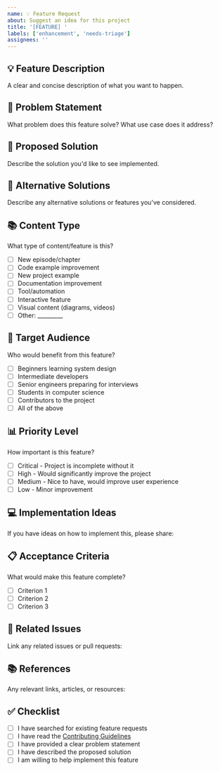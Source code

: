 ```yaml
---
name: 💡 Feature Request
about: Suggest an idea for this project
title: '[FEATURE] '
labels: ['enhancement', 'needs-triage']
assignees: ''
---
```


## 💡 Feature Description
A clear and concise description of what you want to happen.

## 🎯 Problem Statement
What problem does this feature solve? What use case does it address?

## 🌟 Proposed Solution
Describe the solution you'd like to see implemented.

## 🔄 Alternative Solutions
Describe any alternative solutions or features you've considered.

## 📚 Content Type
What type of content/feature is this?
- [ ] New episode/chapter
- [ ] Code example improvement
- [ ] New project example
- [ ] Documentation improvement
- [ ] Tool/automation
- [ ] Interactive feature
- [ ] Visual content (diagrams, videos)
- [ ] Other: _________

## 🎯 Target Audience
Who would benefit from this feature?
- [ ] Beginners learning system design
- [ ] Intermediate developers
- [ ] Senior engineers preparing for interviews
- [ ] Students in computer science
- [ ] Contributors to the project
- [ ] All of the above

## 📊 Priority Level
How important is this feature?
- [ ] Critical - Project is incomplete without it
- [ ] High - Would significantly improve the project
- [ ] Medium - Nice to have, would improve user experience
- [ ] Low - Minor improvement

## 💻 Implementation Ideas
If you have ideas on how to implement this, please share:

## 📋 Acceptance Criteria
What would make this feature complete?
- [ ] Criterion 1
- [ ] Criterion 2
- [ ] Criterion 3

## 🔗 Related Issues
Link any related issues or pull requests:

## 📚 References
Any relevant links, articles, or resources:

## ✅ Checklist
- [ ] I have searched for existing feature requests
- [ ] I have read the [Contributing Guidelines](../../CONTRIBUTING.md)
- [ ] I have provided a clear problem statement
- [ ] I have described the proposed solution
- [ ] I am willing to help implement this feature